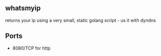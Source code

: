 ## whatsmyip

returns your ip using a very small, static golang script - us it with dyndns

## Ports

- 8080/TCP for http
